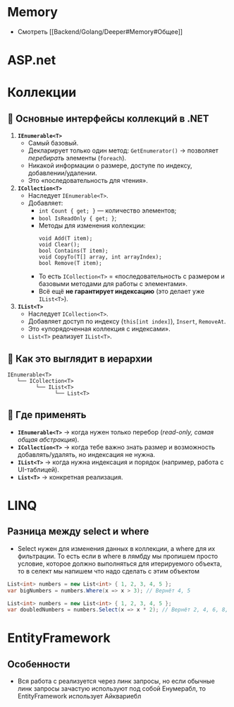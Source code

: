 ```table-of-contents
```
# Memory
* Смотреть [[Backend/Golang/Deeper#Memory#Общее]]
# ASP.net
# Коллекции
## 📌 Основные интерфейсы коллекций в .NET
1. **`IEnumerable<T>`**
    - Самый базовый.
    - Декларирует только один метод: `GetEnumerator()` → позволяет _перебирать_ элементы (`foreach`).
    - Никакой информации о размере, доступе по индексу, добавлении/удалении.
    - Это «последовательность для чтения».
2. **`ICollection<T>`**
    - Наследует `IEnumerable<T>`.
    - Добавляет:
        - `int Count { get; }` — количество элементов;
        - `bool IsReadOnly { get; }`;
        - Методы для изменения коллекции:
			```
			void Add(T item);
			void Clear();
			bool Contains(T item);
			void CopyTo(T[] array, int arrayIndex);
			bool Remove(T item);
			
			```
	    - То есть `ICollection<T>` = «последовательность с размером и базовыми методами для работы с элементами».
	    - Всё ещё **не гарантирует индексацию** (это делает уже `IList<T>`).
3. **`IList<T>`**
    - Наследует `ICollection<T>`.
    - Добавляет доступ по индексу (`this[int index]`), `Insert`, `RemoveAt`.
    - Это «упорядоченная коллекция с индексами».
    - `List<T>` реализует `IList<T>`.
## 📌 Как это выглядит в иерархии
```
IEnumerable<T>
   └── ICollection<T>
         └── IList<T>
               └── List<T>
```
## 📌 Где применять
- **`IEnumerable<T>`** → когда нужен только перебор (_read-only, самая общая абстракция_).
- **`ICollection<T>`** → когда тебе важно знать размер и возможность добавлять/удалять, но индексация не нужна.
- **`IList<T>`** → когда нужна индексация и порядок (например, работа с UI-таблицей).
- **`List<T>`** → конкретная реализация.
# LINQ
## Разница между select и where
- Select нужен для изменения данных в коллекции, а where для их фильтрации. То есть если в where в лямбду мы пропишем просто условие, которое должно выполняться для итерируемого объекта, то в селект мы напишем что надо сделать с этим объектом
```csharp
List<int> numbers = new List<int> { 1, 2, 3, 4, 5 };
var bigNumbers = numbers.Where(x => x > 3); // Вернёт 4, 5

List<int> numbers = new List<int> { 1, 2, 3, 4, 5 };
var doubledNumbers = numbers.Select(x => x * 2); // Вернёт 2, 4, 6, 8, 10
```
# EntityFramework
## Особенности
- Вся работа с реализуется через линк запросы, но если обычные линк запросы зачастую используют под собой Енумерабл, то EntityFramework использует Айквариебл